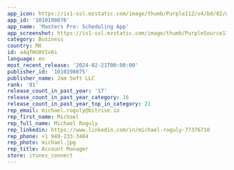 ```yaml
---
app_icon: https://is1-ssl.mzstatic.com/image/thumb/Purple112/v4/bd/82/d4/bd82d4c6-523a-97e8-f077-17221df7a2c7/AppIcon-0-0-1x_U007emarketing-0-5-0-sRGB-85-220.png/1024x1024bb.png
app_id: '1010198076'
app_name: 'Masters Pro: Scheduling App'
app_screenshot: https://is1-ssl.mzstatic.com/image/thumb/PurpleSource116/v4/a3/e1/c3/a3e1c39d-c589-74dc-fdfa-9ad42ed46e1d/dc8acfd9-ef03-4b04-8155-7b181ecdaac7_6.5_ENG_p6.png/1284x2778bb.png
category: Business
country: MX
id: a4qfHG0VIv6i
language: en
most_recent_release: '2024-02-21T00:00:00'
publisher_id: '1010198075'
publisher_name: Jam Soft LLC
rank: '81'
release_count_in_past_year: '17'
release_count_in_past_year_category: 16
release_count_in_past_year_top_in_category: 21
rep_email: michael.roguly@bitrise.io
rep_first_name: Michael
rep_full_name: Michael Roguly
rep_linkedin: https://www.linkedin.com/in/michael-roguly-77376710
rep_phone: +1 949-233-3404
rep_photo: michael.jpg
rep_title: Account Manager
store: itunes_connect
---
```

